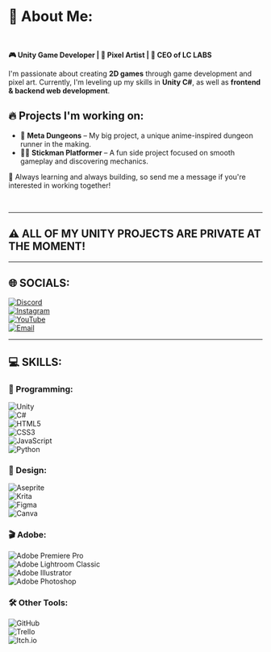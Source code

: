 # 💫 About Me:
<br>

**🎮 Unity Game Developer | 🎨 Pixel Artist | 🏢 CEO of LC LABS**

I'm passionate about creating **2D games** through game development and pixel art. Currently, I'm leveling up my skills in **Unity C#**, as well as **frontend & backend web development**.

## 🔥 Projects I'm working on:
- 🏰 **Meta Dungeons** – My big project, a unique anime-inspired dungeon runner in the making.
- 🏃‍♂️ **Stickman Platformer** – A fun side project focused on smooth gameplay and discovering mechanics.

🚀 Always learning and always building, so send me a message if you're interested in working together!

<br>
<hr>

## ⚠️ ALL OF MY UNITY PROJECTS ARE PRIVATE AT THE MOMENT!

<hr>

## 🌐 SOCIALS:
[![Discord](https://img.shields.io/badge/Discord-%237289DA.svg?logo=discord&logoColor=white)](https://discord.gg/q8ZfJ5D8UN)  
[![Instagram](https://img.shields.io/badge/Instagram-%23E4405F.svg?logo=Instagram&logoColor=white)](https://instagram.com/lc_labs_studios)  
[![YouTube](https://img.shields.io/badge/YouTube-%23FF0000.svg?logo=YouTube&logoColor=white)](https://youtube.com/@@lc_labs)  
[![Email](https://img.shields.io/badge/Email-D14836?logo=gmail&logoColor=white)](mailto:leoncarter4200@gmail.com)  

---

## 💻 SKILLS:

### 🎯 Programming:
![Unity](https://img.shields.io/badge/unity-%23000000.svg?style=for-the-badge&logo=unity&logoColor=white)  
![C#](https://img.shields.io/badge/c%23-%23239120.svg?style=for-the-badge&logo=csharp&logoColor=white)  
![HTML5](https://img.shields.io/badge/html5-%23E34F26.svg?style=for-the-badge&logo=html5&logoColor=white)  
![CSS3](https://img.shields.io/badge/css3-%231572B6.svg?style=for-the-badge&logo=css3&logoColor=white)  
![JavaScript](https://img.shields.io/badge/javascript-%23323330.svg?style=for-the-badge&logo=javascript&logoColor=%23F7DF1E)  
![Python](https://img.shields.io/badge/python-3670A0?style=for-the-badge&logo=python&logoColor=ffdd54)  

### 🎨 Design:
![Aseprite](https://img.shields.io/badge/Aseprite-FFFFFF?style=for-the-badge&logo=Aseprite&logoColor=#7D929E)  
![Krita](https://img.shields.io/badge/Krita-203759?style=for-the-badge&logo=krita&logoColor=EEF37B)  
![Figma](https://img.shields.io/badge/figma-%23F24E1E.svg?style=for-the-badge&logo=figma&logoColor=white)  
![Canva](https://img.shields.io/badge/Canva-%2300C4CC.svg?style=for-the-badge&logo=Canva&logoColor=white)  

### 🎬 Adobe:
![Adobe Premiere Pro](https://img.shields.io/badge/Adobe%20Premiere%20Pro-9999FF.svg?style=for-the-badge&logo=Adobe%20Premiere%20Pro&logoColor=white)  
![Adobe Lightroom Classic](https://img.shields.io/badge/Adobe%20Lightroom%20Classic-31A8FF.svg?style=for-the-badge&logo=Adobe%20Lightroom%20Classic&logoColor=white)  
![Adobe Illustrator](https://img.shields.io/badge/adobe%20illustrator-%23FF9A00.svg?style=for-the-badge&logo=adobe%20illustrator&logoColor=white)  
![Adobe Photoshop](https://img.shields.io/badge/adobe%20photoshop-%2331A8FF.svg?style=for-the-badge&logo=adobe%20photoshop&logoColor=white)  

### 🛠 Other Tools:
![GitHub](https://img.shields.io/badge/github-%23121011.svg?style=for-the-badge&logo=github&logoColor=white)  
![Trello](https://img.shields.io/badge/Trello-%23026AA7.svg?style=for-the-badge&logo=Trello&logoColor=white)  
![Itch.io](https://img.shields.io/badge/Itch-%23FF0B34.svg?style=for-the-badge&logo=Itch.io&logoColor=white)  

